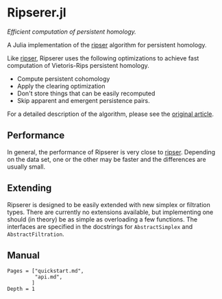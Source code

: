 # Ripserer.jl

_Efficient computation of persistent homology._

A Julia implementation of the [ripser](https://github.com/Ripser/ripser) algorithm for
persistent homology.

Like [ripser](https://github.com/Ripser/ripser), Ripserer uses the following optimizations
to achieve fast computation of Vietoris-Rips persistent homology.

* Compute persistent cohomology
* Apply the clearing optimization
* Don't store things that can be easily recomputed
* Skip apparent and emergent persistence pairs.

For a detailed description of the algorithm, please see the
[original article](https://arxiv.org/abs/1908.02518).

## Performance

In general, the performance of Ripserer is very close to
[ripser](https://github.com/Ripser/ripser). Depending on the data set, one or the other may
be faster and the differences are usually small.

## Extending

Ripserer is designed to be easily extended with new simplex or filtration types. There are
currently no extensions available, but implementing one should (in theory) be as simple as
overloading a few functions. The interfaces are specified in the docstrings for
`AbstractSimplex` and `AbstractFiltration`.

## Manual

```@contents
Pages = ["quickstart.md",
         "api.md",
        ]
Depth = 1
```
